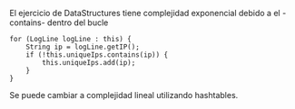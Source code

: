 El ejercicio de DataStructures tiene complejidad exponencial debido a el -contains- dentro del bucle

	for (LogLine logLine : this) {
        String ip = logLine.getIP();
        if (!this.uniqueIps.contains(ip)) {
            this.uniqueIps.add(ip);
        }
    }

 Se puede cambiar a complejidad lineal utilizando hashtables.